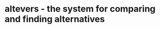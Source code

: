 altevers - the system for comparing and finding alternatives
============================================================


